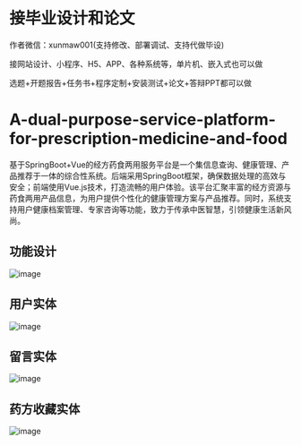 # 接毕业设计和论文
作者微信：xunmaw001(支持修改、部署调试、支持代做毕设)

接网站设计、小程序、H5、APP、各种系统等，单片机、嵌入式也可以做

选题+开题报告+任务书+程序定制+安装测试+论文+答辩PPT都可以做
# A-dual-purpose-service-platform-for-prescription-medicine-and-food
基于SpringBoot+Vue的经方药食两用服务平台是一个集信息查询、健康管理、产品推荐于一体的综合性系统。后端采用SpringBoot框架，确保数据处理的高效与安全；前端使用Vue.js技术，打造流畅的用户体验。该平台汇聚丰富的经方资源与药食两用产品信息，为用户提供个性化的健康管理方案与产品推荐。同时，系统支持用户健康档案管理、专家咨询等功能，致力于传承中医智慧，引领健康生活新风尚。
## 功能设计
![image](https://github.com/user-attachments/assets/74665e7a-bed9-4993-9196-93e953b4e781)
## 用户实体
![image](https://github.com/user-attachments/assets/550fc8ed-3b20-449d-b91a-7becbdfabc63)
## 留言实体
![image](https://github.com/user-attachments/assets/d0b8efb3-9f54-4ca5-abb6-1311686e4dd1)
## 药方收藏实体
![image](https://github.com/user-attachments/assets/639be154-2b2b-43ec-9277-eb08a2ff192d)
